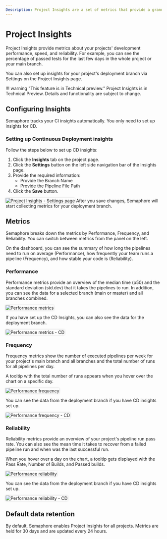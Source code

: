```yaml
---
Description: Project Insights are a set of metrics that provide a granular view of your project.
---
```

# Project Insights
Project Insights provide metrics about your projects' development performance, speed, and reliability. For example, you can
see the percentage of passed tests for the last few days in the whole project or your main branch.

You can also set up insights for your project's deployment branch via Settings on the Project Insights page.

!!! warning "This feature is in Technical preview."
    Project Insights is in Technical Preview. Details and functionality are subject to change.



## Configuring Insights

Semaphore tracks your CI insights automatically. You only need to set up insights for CD. 

### Setting up Continuous Deployment insights

Follow the steps below to set up CD insights:

1. Click the **Insights** tab on the project page.
2. Click the **Settings** button on the left side navigation bar of the Insights page.
3. Provide the required information:
    - Provide the Branch Name
    - Provide the Pipeline File Path
4. Click the **Save** button.


<img style="box-shadow: 0 0 5px #ccc" src="/score/img/settings.png" alt="Project Insights - Settings page">
After you save changes, Semaphore will start collecting metrics for your deployment branch.


## Metrics
Semaphore breaks down the metrics by Performance, Frequency, and Reliability. You can switch between metrics from the panel
on the left.

On the dashboard, you can see the summary of how long the pipelines need to run on average (Performance), how frequently
your team runs a pipeline (Frequency), and how stable your code is (Reliability).

### Performance
Performance metrics provide an overview of the median time (p50) and the standard deviation (std.dev) that it takes the 
pipelines to run. In addition, you can see the data for a selected branch (main or master) and all branches combined.

<img style="box-shadow: 0 0 5px #ccc" src="/score/img/perf.png" alt="Performance metrics">

If you have set up the CD Insights, you can also see the data for the deployment branch.

<img style="box-shadow: 0 0 5px #ccc" src="/score/img/cd_perf.png" alt="Performance metrics - CD">

### Frequency
Frequency metrics show the number of executed pipelines per week for your project's main branch and all 
branches and the total number of runs for all pipelines per day.

A tooltip with the total number of runs appears when you hover over the chart on a specific day.

<img style="box-shadow: 0 0 5px #ccc" src="/score/img/ci_freq.png" alt="Performance frequency">

You can see the data from the deployment branch if you have CD insights set up.

<img style="box-shadow: 0 0 5px #ccc" src="/score/img/cd_freq.png" alt="Performance frequency - CD">

### Reliability

Reliability metrics provide an overview of your project's pipeline run pass rate. You can also see the 
mean time it takes to recover from a failed pipeline run and when was the last successful run.

When you hover over a day on the chart, a tooltip gets displayed with the Pass Rate, Number of Builds, and Passed builds.

<img style="box-shadow: 0 0 5px #ccc" src="/score/img/ci_rel.png" alt="Performance reliability">

You can see the data from the deployment branch if you have CD insights set up.

<img style="box-shadow: 0 0 5px #ccc" src="/score/img/cd_rel.png" alt="Performance reliability - CD">


## Default data retention

By default, Semaphore enables Project Insights for all projects. 
Metrics are held for 30 days and are updated every 24 hours.